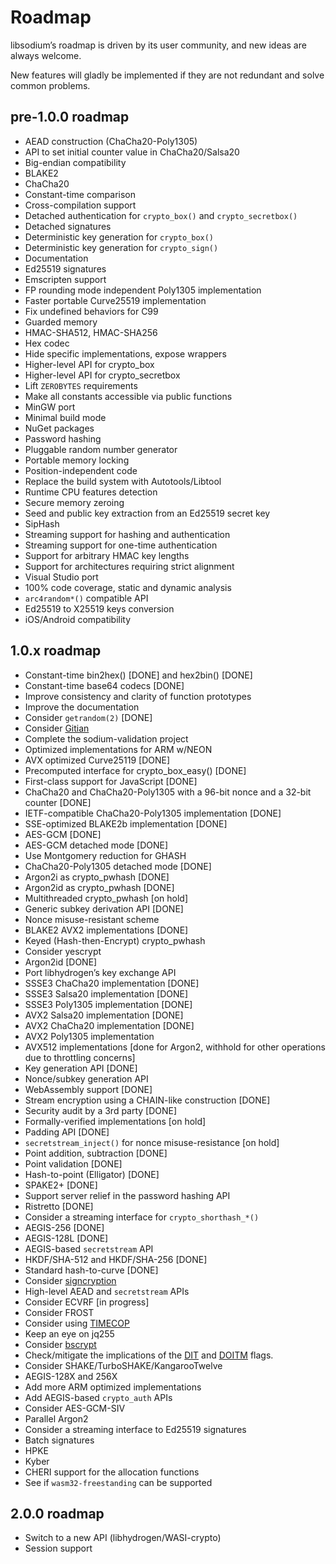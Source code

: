 # Roadmap

libsodium’s roadmap is driven by its user community, and new ideas are always welcome.

New features will gladly be implemented if they are not redundant and solve common problems.

## pre-1.0.0 roadmap

  - AEAD construction (ChaCha20-Poly1305)
  - API to set initial counter value in ChaCha20/Salsa20
  - Big-endian compatibility
  - BLAKE2
  - ChaCha20
  - Constant-time comparison
  - Cross-compilation support
  - Detached authentication for `crypto_box()` and `crypto_secretbox()`
  - Detached signatures
  - Deterministic key generation for `crypto_box()`
  - Deterministic key generation for `crypto_sign()`
  - Documentation
  - Ed25519 signatures
  - Emscripten support
  - FP rounding mode independent Poly1305 implementation
  - Faster portable Curve25519 implementation
  - Fix undefined behaviors for C99
  - Guarded memory
  - HMAC-SHA512, HMAC-SHA256
  - Hex codec
  - Hide specific implementations, expose wrappers
  - Higher-level API for crypto\_box
  - Higher-level API for crypto\_secretbox
  - Lift `ZEROBYTES` requirements
  - Make all constants accessible via public functions
  - MinGW port
  - Minimal build mode
  - NuGet packages
  - Password hashing
  - Pluggable random number generator
  - Portable memory locking
  - Position-independent code
  - Replace the build system with Autotools/Libtool
  - Runtime CPU features detection
  - Secure memory zeroing
  - Seed and public key extraction from an Ed25519 secret key
  - SipHash
  - Streaming support for hashing and authentication
  - Streaming support for one-time authentication
  - Support for arbitrary HMAC key lengths
  - Support for architectures requiring strict alignment
  - Visual Studio port
  - 100% code coverage, static and dynamic analysis
  - `arc4random*()` compatible API
  - Ed25519 to X25519 keys conversion
  - iOS/Android compatibility

## 1.0.x roadmap

  - Constant-time bin2hex() \[DONE\] and hex2bin() \[DONE\]
  - Constant-time base64 codecs \[DONE\]
  - Improve consistency and clarity of function prototypes
  - Improve the documentation
  - Consider `getrandom(2)` \[DONE\]
  - Consider [Gitian](https://gitian.org/)
  - Complete the sodium-validation project
  - Optimized implementations for ARM w/NEON
  - AVX optimized Curve25119 \[DONE\]
  - Precomputed interface for crypto\_box\_easy() \[DONE\]
  - First-class support for JavaScript \[DONE\]
  - ChaCha20 and ChaCha20-Poly1305 with a 96-bit nonce and a 32-bit counter \[DONE\]
  - IETF-compatible ChaCha20-Poly1305 implementation \[DONE\]
  - SSE-optimized BLAKE2b implementation \[DONE\]
  - AES-GCM \[DONE\]
  - AES-GCM detached mode \[DONE\]
  - Use Montgomery reduction for GHASH
  - ChaCha20-Poly1305 detached mode \[DONE\]
  - Argon2i as crypto\_pwhash \[DONE\]
  - Argon2id as crypto\_pwhash \[DONE\]
  - Multithreaded crypto\_pwhash \[on hold\]
  - Generic subkey derivation API \[DONE\]
  - Nonce misuse-resistant scheme
  - BLAKE2 AVX2 implementations \[DONE\]
  - Keyed (Hash-then-Encrypt) crypto\_pwhash
  - Consider yescrypt
  - Argon2id \[DONE\]
  - Port libhydrogen’s key exchange API
  - SSSE3 ChaCha20 implementation \[DONE\]
  - SSSE3 Salsa20 implementation \[DONE\]
  - SSSE3 Poly1305 implementation \[DONE\]
  - AVX2 Salsa20 implementation \[DONE\]
  - AVX2 ChaCha20 implementation \[DONE\]
  - AVX2 Poly1305 implementation
  - AVX512 implementations \[done for Argon2, withhold for other operations due to throttling concerns\]
  - Key generation API \[DONE\]
  - Nonce/subkey generation API
  - WebAssembly support \[DONE\]
  - Stream encryption using a CHAIN-like construction \[DONE\]
  - Security audit by a 3rd party \[DONE\]
  - Formally-verified implementations \[on hold\]
  - Padding API \[DONE\]
  - `secretstream_inject()` for nonce misuse-resistance \[on hold\]
  - Point addition, subtraction \[DONE\]
  - Point validation \[DONE\]
  - Hash-to-point (Elligator) \[DONE\]
  - SPAKE2+ \[DONE\]
  - Support server relief in the password hashing API
  - Ristretto \[DONE\]
  - Consider a streaming interface for `crypto_shorthash_*()`
  - AEGIS-256 \[DONE\]
  - AEGIS-128L \[DONE\]
  - AEGIS-based `secretstream` API
  - HKDF/SHA-512 and HKDF/SHA-256 \[DONE\]
  - Standard hash-to-curve \[DONE\]
  - Consider [signcryption](https://github.com/jedisct1/libsodium-signcryption)
  - High-level AEAD and `secretstream` APIs
  - Consider ECVRF \[in progress\]
  - Consider FROST
  - Consider using [TIMECOP](https://www.post-apocalyptic-crypto.org/timecop)
  - Keep an eye on jq255
  - Consider [bscrypt](https://github.com/Sc00bz/bscrypt)
  - Check/mitigate the implications of the [DIT](https://developer.arm.com/documentation/ddi0601/2020-12/AArch64-Registers/DIT--Data-Independent-Timing) and [DOITM](https://www.intel.com/content/www/us/en/developer/articles/technical/software-security-guidance/best-practices/data-operand-independent-timing-isa-guidance.html) flags.
  - Consider SHAKE/TurboSHAKE/KangarooTwelve
  - AEGIS-128X and 256X
  - Add more ARM optimized implementations
  - Add AEGIS-based `crypto_auth` APIs
  - Consider AES-GCM-SIV
  - Parallel Argon2
  - Consider a streaming interface to Ed25519 signatures
  - Batch signatures
  - HPKE
  - Kyber
  - CHERI support for the allocation functions
  - See if `wasm32-freestanding` can be supported

## 2.0.0 roadmap

  - Switch to a new API (libhydrogen/WASI-crypto)
  - Session support
